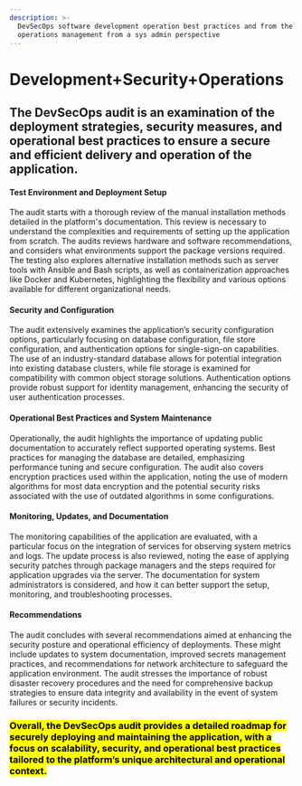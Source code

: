 ```yaml
---
description: >-
  DevSecOps software development operation best practices and from the
  operations management from a sys admin perspective
---
```


# Development+Security+Operations

## The DevSecOps audit is an examination of the deployment strategies, security measures, and operational best practices to ensure a secure and efficient delivery and operation of the application.&#x20;

#### Test Environment and Deployment Setup

The audit starts with a thorough review of the manual installation methods detailed in the platform's documentation. This review is necessary to understand the complexities and requirements of setting up the application from scratch. The audits reviews hardware and software recommendations, and considers what environments support the package versions required. The testing also explores alternative installation methods such as server tools with Ansible and Bash scripts, as well as containerization approaches like Docker and Kubernetes, highlighting the flexibility and various options available for different organizational needs.

#### Security and Configuration

The audit extensively examines the application’s security configuration options, particularly focusing on database configuration, file store configuration, and authentication options for single-sign-on capabilities. The use of an industry-standard database allows for potential integration into existing database clusters, while file storage is examined for compatibility with common object storage solutions. Authentication options provide robust support for identity management, enhancing the security of user authentication processes.

#### Operational Best Practices and System Maintenance

Operationally, the audit highlights the importance of updating public documentation to accurately reflect supported operating systems. Best practices for managing the database are detailed, emphasizing performance tuning and secure configuration. The audit also covers encryption practices used within the application, noting the use of modern algorithms for most data encryption and the potential security risks associated with the use of outdated algorithms in some configurations.

#### Monitoring, Updates, and Documentation

The monitoring capabilities of the application are evaluated, with a particular focus on the integration of services for observing system metrics and logs. The update process is also reviewed, noting the ease of applying security patches through package managers and the steps required for application upgrades via the server. The documentation for system administrators is considered, and how it can better support the setup, monitoring, and troubleshooting processes.

#### Recommendations

The audit concludes with several recommendations aimed at enhancing the security posture and operational efficiency of deployments. These might include updates to system documentation, improved secrets management practices, and recommendations for network architecture to safeguard the application environment. The audit stresses the importance of robust disaster recovery procedures and the need for comprehensive backup strategies to ensure data integrity and availability in the event of system failures or security incidents.

### <mark style="background-color:yellow;">Overall, the DevSecOps audit provides a detailed roadmap for securely deploying and maintaining the application, with a focus on scalability, security, and operational best practices tailored to the platform’s unique architectural and operational context.</mark>

